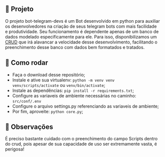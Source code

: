 ## 🤖 Projeto

O  projeto bot-telegram-devs é um Bot desenvolvido em python para auxiliar os desenvolvedores na criação de seus telegram bots
com mais facilidade e produtividade.
Seu funcionamento é dependente apenas de um banco de dados modelado especificamente para ele. Para isso, disponibilizamos um
[CRUD](https://github.com/JonathanGibimBorges/crud-bot-telegram) que irá alavancar a velocidade desse desenvolvimento, facilitando
o preenchimento desse banco com dados bem formatados e tratados.

## 🤔 Como rodar

- Faça o download desse repositório;
- Instale e ative sua virtualenv: `python -m venv venv`  `venv/scripts/activate` ou `venv/bin/activate`;
- Instale as dependências: `pip install -r requirements.txt`;
- Configure as variaveis de ambiente necessárias no caminho: `src/conf/.env`
- Configure o arquivo settings.py referenciando as variaveis de ambiente;
- Por fim, aproveite: `python core.py`;

## 📝 Observações

É preciso bastante cuidado com o preenchimento do campo Scripts dentro do crud, pois apesar de sua capacidade de uso ser
extremamente vasta, é perigosa!